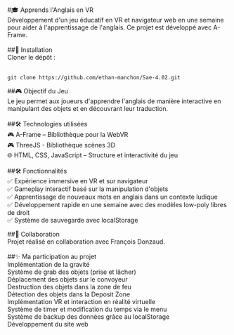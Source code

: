 #🎓 Apprends l'Anglais en VR <br>
Développement d'un jeu éducatif en VR et navigateur web en une semaine pour aider à l'apprentissage de l'anglais. Ce projet est développé avec A-Frame.<br>
<br>
##🚀 Installation<br>
Cloner le dépôt :<br>
<br>
```
git clone https://github.com/ethan-manchon/Sae-4.02.git
```
##🎮 Objectif du Jeu<br>
Le jeu permet aux joueurs d'apprendre l'anglais de manière interactive en manipulant des objets et en découvrant leur traduction.<br>
<br>
##🛠 Technologies utilisées<br>
🎮 A-Frame – Bibliothèque pour la WebVR<br>
🎮 ThreeJS - Bibliothèque scènes 3D<br>
🌐 HTML, CSS, JavaScript – Structure et interactivité du jeu<br>
<br>
##🛠 Fonctionnalités<br>
✅ Expérience immersive en VR et sur navigateur<br>
✅ Gameplay interactif basé sur la manipulation d'objets<br>
✅ Apprentissage de nouveaux mots en anglais dans un contexte ludique<br>
✅ Développement rapide en une semaine avec des modèles low-poly libres de droit<br>
✅ Système de sauvegarde avec localStorage<br>

##👥 Collaboration<br>
Projet réalisé en collaboration avec François Donzaud.<br>
<br>
##✨ Ma participation au projet<br>
Implémentation de la gravité<br>
Système de grab des objets (prise et lâcher)<br>
Déplacement des objets sur le convoyeur<br>
Destruction des objets dans la zone de feu<br>
Détection des objets dans la Deposit Zone<br>
Implémentation VR et interaction en réalité virtuelle<br>
Système de timer et modification du temps via le menu<br>
Système de backup des données grâce au localStorage<br>
Développement du site web<br>

